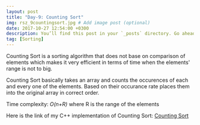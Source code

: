 ```yaml
---
layout: post
title: "Day-9: Counting Sort"
img: rsz_9countingsort.jpg # Add image post (optional)
date: 2017-10-27 12:54:00 +0300
description: You’ll find this post in your `_posts` directory. Go ahead and edit it and re-build the site to see your changes. # Add post description (optional)
tag: [Sorting]
---
```

Counting Sort is a sorting algorithm that does not base on comparison of elements which makes it very efficient in terms of time when the elements' range is not to big.

Counting Sort basically takes an array and counts the occurences of each and every one of the elements.
Based on their occurance rate places them into the original array in correct order.


Time complexity: *O(n+R)* where R is the range of the elements

Here is the link of my C++ implementation of Counting Sort: [Counting Sort](https://github.com/abdurrezzak/100-Days-100-Algorithms-/blob/master/9.CountingSort.cpp)
